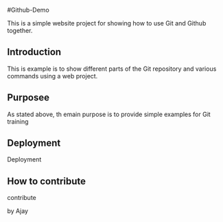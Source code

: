 
#Github-Demo

This is a simple website project for showing how to use Git and Github together.

## Introduction

This is example is to show different parts of the Git repository and various commands using a web project.

## Purposee

As stated above, th emain purpose is to provide simple examples for Git training

## Deployment
Deployment
## How to contribute

contribute



by Ajay
